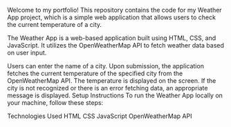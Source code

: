 Welcome to my portfolio! This repository contains the code for my Weather App project, which is a simple web application that allows users to check the current temperature of a city.


The Weather App is a web-based application built using HTML, CSS, and JavaScript. It utilizes the OpenWeatherMap API to fetch weather data based on user input.


Users can enter the name of a city.
Upon submission, the application fetches the current temperature of the specified city from the OpenWeatherMap API.
The temperature is displayed on the screen.
If the city is not recognized or there is an error fetching data, an appropriate message is displayed.
Setup Instructions
To run the Weather App locally on your machine, follow these steps:


Technologies Used
HTML
CSS
JavaScript
OpenWeatherMap API
